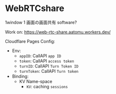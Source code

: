 # WebRTCshare

1window 1 画面の画面共有 software?

Work on: https://web-rtc-share.aatomu.workers.dev/

Cloudflare Pages Config:

- Env:
  - `appID`: CallAPI `app ID`
  - `token`: CallAPI `access token`
  - `turnID`: CallAPI `Turn Token ID`
  - `turnToken`: CallAPI `Turn token`
- Binding:
  - KV Name-space
    - `KV`: caching `sessions`
